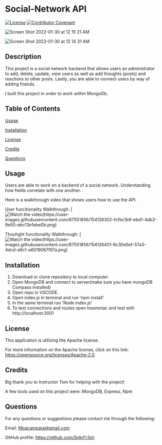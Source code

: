 
# Social-Network API


[![License](https://img.shields.io/badge/License-Apache_2.0-blue.svg)](https://opensource.org/licenses/Apache-2.0) [![Contributor Covenant](https://img.shields.io/badge/Contributor%20Covenant-2.1-4baaaa.svg)](code_of_conduct.md)



![Screen Shot 2022-01-30 at 12 15 21 AM](https://user-images.githubusercontent.com/87551856/151692122-d9de0055-5a07-4a91-aa75-d96976bbbc5c.png)

![Screen Shot 2022-01-30 at 12 14 31 AM](https://user-images.githubusercontent.com/87551856/151692144-ebb8fbea-6f93-4075-9dd7-47bceae6653a.png)


## Description
This project is a social network backend that allows users an administrator to add, delete, update, view users as well as add thoughts (posts) and reactions to other posts. Lastly, you are able to connect users by way of adding friends.

I built this project in order to work within MongoDb.




## Table of Contents

[Usage](#usage)

[Installation](#installation)

[License](#license)

[Credits](#credits)

[Questions](#questions)



## Usage

Users are able to work on a backend of a social network. Understanding how fields correlate with one another.

Here is a walkthrough video that shows users how to use the API.

User funcitionality Walkthrough:
[![Watch the video(https://user-images.githubusercontent.com/87551856/154126302-fcfbc1b9-ebd1-4db2-9e50-ebc13e1ebe0b.png)](https://youtu.be/Qyo3ui7k7Kg)

Thouhght funcitonality Walkthrough:
[![Watch the video(https://user-images.githubusercontent.com/87551856/154126401-8c30e5ef-57a3-4dcd-a9c1-a6019067f87a.png)](https://youtu.be/k6MEYpXWjYs)


## Installation

1. Download or clone repository to local computer.
2. Open MongoDB and connect to server(make sure you have mongoDB Compass installed)
3. Open repo in VSCODE.
4. Open index.js in terminal and run 'npm install'
5. In the same terminal run 'Node index.js'
6. To test connections and routes open Insomniac and test with http://localhost:3001

## License
This application is utilizing the Apache license.


For more information on the Apache license, click on this link: https://opensource.org/licenses/Apache-2.0.



## Credits
Big thank you to Instructor Tom for helping with the project!

A few tools used on this project were: MongoDB, Express, Npm


## Questions
For any questions or suggestions please contact me through the following:

Email: Mpacampara@gmail.com

GitHub profile: https://github.com/SnkrFr3sh

